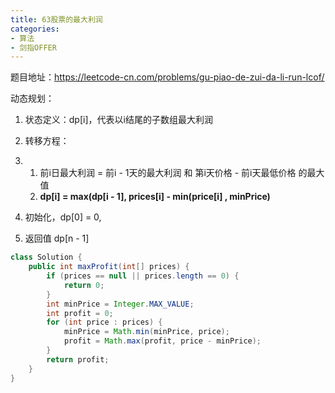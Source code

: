 ```yaml
---
title: 63股票的最大利润
categories:
- 算法 
- 剑指OFFER
---
```


题目地址：https://leetcode-cn.com/problems/gu-piao-de-zui-da-li-run-lcof/

动态规划：

1. 状态定义：dp[i]，代表以i结尾的子数组最大利润
2. 转移方程：

1. 1. 前i日最大利润 = 前i - 1天的最大利润 和 第i天价格 - 前i天最低价格 的最大值
   2. **dp[i] = max(dp[i - 1], prices[i] - min(price[i] , minPrice)**

1. 初始化，dp[0] = 0,
2. 返回值 dp[n - 1]

```java
class Solution {
    public int maxProfit(int[] prices) {
        if (prices == null || prices.length == 0) {
            return 0;
        }
        int minPrice = Integer.MAX_VALUE;
        int profit = 0;
        for (int price : prices) {
            minPrice = Math.min(minPrice, price);
            profit = Math.max(profit, price - minPrice);
        }
        return profit;
    }
}
```

